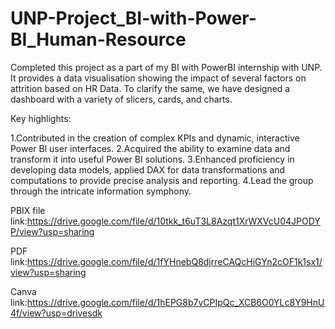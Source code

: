 # UNP-Project_BI-with-Power-BI_Human-Resource
Completed this project as a part of my BI with PowerBI internship with UNP. It provides a data visualisation showing the impact of several factors on attrition based on HR Data. To clarify the same, we have designed a dashboard with a variety of slicers, cards, and charts.

Key highlights:

1.Contributed in the creation of complex KPIs and dynamic, interactive Power Bl user interfaces.
2.Acquired the ability to examine data and transform it into useful Power BI solutions.
3.Enhanced proficiency in developing data models, applied DAX for data transformations and computations to provide precise analysis and reporting.
4.Lead the group through the intricate information symphony.

PBIX file link:https://drive.google.com/file/d/10tkk_t6uT3L8Azqt1XrWXVcU04JPODYP/view?usp=sharing

PDF link:https://drive.google.com/file/d/1fYHnebQ8djrreCAQcHiGYn2cOF1k1sx1/view?usp=sharing

Canva link:https://drive.google.com/file/d/1hEPG8b7vCPIpQc_XCB6O0YLc8Y9HnU4f/view?usp=drivesdk
